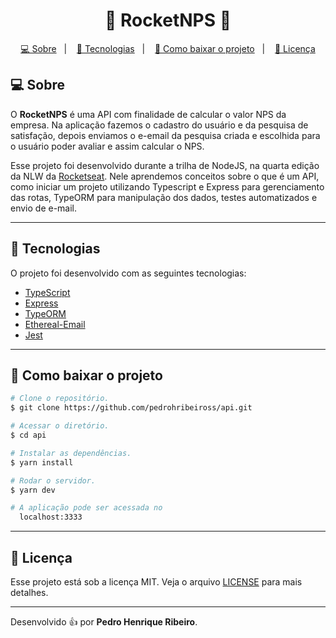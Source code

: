 <h1 align="center">🚀 RocketNPS 🚀</h1>

<p align="center">
  <a href="#-sobre">💻 Sobre</a>&nbsp;&nbsp;&nbsp;|&nbsp;&nbsp;&nbsp;
  <a href="#-tecnologias">🔧 Tecnologias</a>&nbsp;&nbsp;&nbsp;|&nbsp;&nbsp;&nbsp;
  <a href="#-como-baixar-o-projeto">🚀 Como baixar o projeto</a>&nbsp;&nbsp;&nbsp;|&nbsp;&nbsp;&nbsp;
  <a href="#-licença">📄 Licença</a>
</p>

## 💻 Sobre

O **RocketNPS** é uma API com finalidade de calcular o valor NPS da empresa. Na aplicação fazemos o cadastro do usuário e da pesquisa de satisfação, depois enviamos o e-email da pesquisa criada e escolhida para o usuário poder avaliar e assim calcular o NPS.

Esse projeto foi desenvolvido durante a trilha de NodeJS, na quarta edição da NLW da [Rocketseat](https://github.com/Rocketseat). Nele aprendemos conceitos sobre o que é um API, como iniciar um projeto utilizando Typescript e Express para gerenciamento das rotas, TypeORM para manipulação dos dados, testes automatizados e envio de e-mail.

---

## 🔧 Tecnologias

O projeto foi desenvolvido com as seguintes tecnologias:

- [TypeScript](https://www.typescriptlang.org/)
- [Express](https://expressjs.com/pt-br/)
- [TypeORM](https://typeorm.io/#/)
- [Ethereal-Email](https://ethereal.email/)
- [Jest](https://jestjs.io/)

---

## 🚀 Como baixar o projeto

```bash
# Clone o repositório.
$ git clone https://github.com/pedrohribeiross/api.git

# Acessar o diretório.
$ cd api

# Instalar as dependências.
$ yarn install

# Rodar o servidor.
$ yarn dev

# A aplicação pode ser acessada no
  localhost:3333
```

---

## 📄 Licença

Esse projeto está sob a licença MIT. Veja o arquivo [LICENSE](LICENSE.md) para mais detalhes.

---

Desenvolvido 👍 por **Pedro Henrique Ribeiro**.
